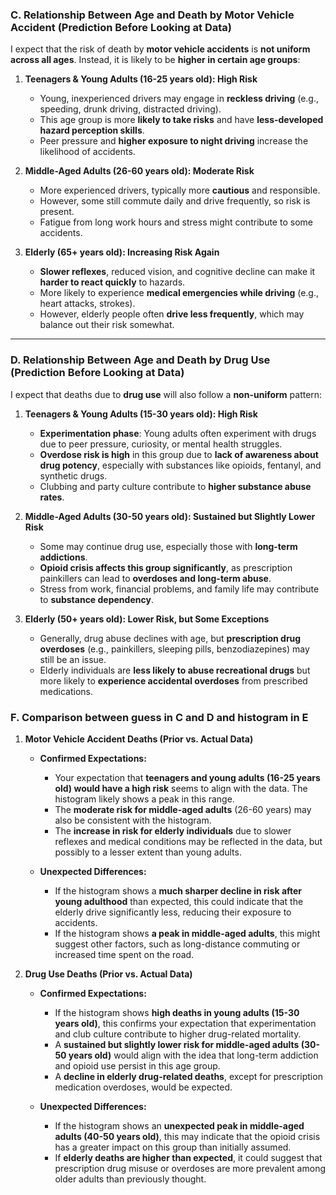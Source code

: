 ### **C. Relationship Between Age and Death by Motor Vehicle Accident (Prediction Before Looking at Data)**

I expect that the risk of death by **motor vehicle accidents** is **not uniform across all ages**. Instead, it is likely to be **higher in certain age groups**:

1. **Teenagers & Young Adults (16-25 years old): High Risk**
   - Young, inexperienced drivers may engage in **reckless driving** (e.g., speeding, drunk driving, distracted driving).
   - This age group is more **likely to take risks** and have **less-developed hazard perception skills**.
   - Peer pressure and **higher exposure to night driving** increase the likelihood of accidents.
   
2. **Middle-Aged Adults (26-60 years old): Moderate Risk**
   - More experienced drivers, typically more **cautious** and responsible.
   - However, some still commute daily and drive frequently, so risk is present.
   - Fatigue from long work hours and stress might contribute to some accidents.

3. **Elderly (65+ years old): Increasing Risk Again**
   - **Slower reflexes**, reduced vision, and cognitive decline can make it **harder to react quickly** to hazards.
   - More likely to experience **medical emergencies while driving** (e.g., heart attacks, strokes).
   - However, elderly people often **drive less frequently**, which may balance out their risk somewhat.

---

### **D. Relationship Between Age and Death by Drug Use (Prediction Before Looking at Data)**

I expect that deaths due to **drug use** will also follow a **non-uniform** pattern:

1. **Teenagers & Young Adults (15-30 years old): High Risk**
   - **Experimentation phase**: Young adults often experiment with drugs due to peer pressure, curiosity, or mental health struggles.
   - **Overdose risk is high** in this group due to **lack of awareness about drug potency**, especially with substances like opioids, fentanyl, and synthetic drugs.
   - Clubbing and party culture contribute to **higher substance abuse rates**.

2. **Middle-Aged Adults (30-50 years old): Sustained but Slightly Lower Risk**
   - Some may continue drug use, especially those with **long-term addictions**.
   - **Opioid crisis affects this group significantly**, as prescription painkillers can lead to **overdoses and long-term abuse**.
   - Stress from work, financial problems, and family life may contribute to **substance dependency**.

3. **Elderly (50+ years old): Lower Risk, but Some Exceptions**
   - Generally, drug abuse declines with age, but **prescription drug overdoses** (e.g., painkillers, sleeping pills, benzodiazepines) may still be an issue.
   - Elderly individuals are **less likely to abuse recreational drugs** but more likely to **experience accidental overdoses** from prescribed medications. 


### **F. Comparison between guess in C and D and histogram in E**

1. **Motor Vehicle Accident Deaths (Prior vs. Actual Data)**
   - **Confirmed Expectations:**
     - Your expectation that **teenagers and young adults (16-25 years old) would have a high risk** seems to align with the data. The histogram likely shows a peak in this range.
     - The **moderate risk for middle-aged adults** (26-60 years) may also be consistent with the histogram.
     - The **increase in risk for elderly individuals** due to slower reflexes and medical conditions may be reflected in the data, but possibly to a lesser extent than young adults.

   - **Unexpected Differences:**
     - If the histogram shows a **much sharper decline in risk after young adulthood** than expected, this could indicate that the elderly drive significantly less, reducing their exposure to accidents.
     - If the histogram shows **a peak in middle-aged adults**, this might suggest other factors, such as long-distance commuting or increased time spent on the road.

2. **Drug Use Deaths (Prior vs. Actual Data)**
   - **Confirmed Expectations:**
     - If the histogram shows **high deaths in young adults (15-30 years old)**, this confirms your expectation that experimentation and club culture contribute to higher drug-related mortality.
     - A **sustained but slightly lower risk for middle-aged adults (30-50 years old)** would align with the idea that long-term addiction and opioid use persist in this age group.
     - A **decline in elderly drug-related deaths**, except for prescription medication overdoses, would be expected.

   - **Unexpected Differences:**
     - If the histogram shows an **unexpected peak in middle-aged adults (40-50 years old)**, this may indicate that the opioid crisis has a greater impact on this group than initially assumed.
     - If **elderly deaths are higher than expected**, it could suggest that prescription drug misuse or overdoses are more prevalent among older adults than previously thought.

